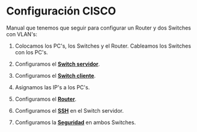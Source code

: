 # Configuración CISCO

Manual que tenemos que seguir para configurar un Router y dos Switches con VLAN's:

1. Colocamos los PC's, los Switches y el Router. Cableamos los Switches con los PC's.

2. Configuramos el **[Switch servidor](servidor.md)**.

3. Configuramos el **[Switch cliente](cliente.md)**.

4. Asignamos las IP's a los PC's.

5. Configuramos el **[Router](router.md)**.

6. Configuramos el **[SSH](ssh.md)** en el Switch servidor.

7. Configuramos la **[Seguridad](seguridad.md)** en ambos Switches.
